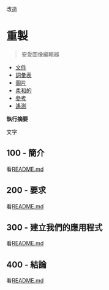 改造

# 重製

> 安愛圖像編輯器

-   [文件](./DOCUMENTATION.md)
-   [詞彙表](./GLOSSARY.md)
-   [圖片](./IMAGES.md)
-   [柔和的](./PODMAN.md)
-   [參考](./REFERENCES.md)
-   [遙測](./TELEMETRY.md)

**執行摘要**

文字

## 100 - 簡介

看[README.md](./100/README.md)

## 200 - 要求

看[README.md](./200/README.md)

## 300 - 建立我們的應用程式

看[README.md](./300/README.md)

## 400 - 結論

看[README.md](./400/README.md)
